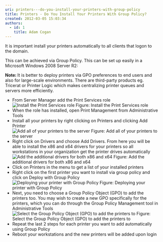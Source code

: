 ```yaml
---
uri: printers---do-you-install-your-printers-with-group-policy
title: Printers - Do You Install Your Printers With Group Policy?
created: 2012-03-05 15:03:34
authors:
  - id: 1
    title: Adam Cogan
---
```





<span class='intro'> It is important install your printers automatically to all clients that logon to the domain.<br> </span>

<p>This can be achieved via Group Policy. This can be set up easily in​ a Microsoft Windows 2008 Server R2&#58;<br></p><p class="ssw15-rteElement-GreyBox"><b>Note&#58; </b>It is better to deploy printers via GPO preferences to end users and also for large-scale environments. There are third-party&#160;products eg. Tricerat or Printer Logic which makes centralizing printer queues and servers more efficiently.<br></p>
<ul>
<li>From Server Manager add the Print Services role</li>
<img class="ms-rteCustom-ImageArea" alt="Install the Print Services role" src="/PublishingImages/install-print-roles.jpg" /> <span class="ms-rteCustom-FigureNormal">Figure&#58; Install the Print Services role</span>
<li>When the role has installed, open Print Management from Administrative Tools</li>
<li>Install all your printers by right clicking on Printers and clicking Add Printer</li>
<img class="ms-rteCustom-ImageArea" alt="Add all of your printers to the server" src="/PublishingImages/add-printers.jpg" /> <span class="ms-rteCustom-FigureNormal">Figure&#58; Add all of your printers to the server</span>
<li>Right click on Drivers and choose Add Drivers. From here you will be able to install the x86 and x64 drivers for your printers so all workstations in your organization get the printer drives automatically</li>
<img class="ms-rteCustom-ImageArea" alt="Add the additional drivers for both x86 and x64" src="/PublishingImages/add-drivers.jpg" /> <span class="ms-rteCustom-FigureNormal">Figure&#58; Add the additional drivers for both x86 and x64</span>
<li>Click on Printers in the menu to get a list of your installed printers</li>
<li>Right click on the first printer you want to install via group policy and click on Deploy with Group Policy</li>
<img class="ms-rteCustom-ImageArea" alt="Deploying your printer with Group Policy" src="/PublishingImages/deploy-printer.jpg" /> <span class="ms-rteCustom-FigureNormal">Figure&#58; Deploying your printer with Group Policy</span>
<li>Next, you need to choose a Group Policy Object (GPO) to add the printers too. You may wish to create a new GPO specifically for the printers, which you can do through the Group Policy Management tool in Administrative Tools</li>
<img class="ms-rteCustom-ImageArea" alt="Select the Group Policy Object (GPO) to add the printers to" src="/PublishingImages/select-gpo.jpg" /> <span class="ms-rteCustom-FigureNormal">Figure&#58; Select the Group Policy Object (GPO) to add the printers to</span>
<li>Repeat the last 2 steps for each printer you want to add automatically using Group Policy</li>
<li>Reboot your workstations and the new printers will be added upon login</li>
</ul>



